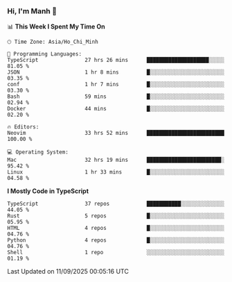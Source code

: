 ### Hi, I'm Manh 👋

<!--START_SECTION:waka-->
📊 **This Week I Spent My Time On** 

```text
🕑︎ Time Zone: Asia/Ho_Chi_Minh

💬 Programming Languages: 
TypeScript               27 hrs 26 mins      ████████████████████░░░░░   81.05 % 
JSON                     1 hr 8 mins         █░░░░░░░░░░░░░░░░░░░░░░░░   03.35 % 
conf                     1 hr 7 mins         █░░░░░░░░░░░░░░░░░░░░░░░░   03.30 % 
Bash                     59 mins             █░░░░░░░░░░░░░░░░░░░░░░░░   02.94 % 
Docker                   44 mins             █░░░░░░░░░░░░░░░░░░░░░░░░   02.20 % 

🔥 Editors: 
Neovim                   33 hrs 52 mins      █████████████████████████   100.00 % 

💻 Operating System: 
Mac                      32 hrs 19 mins      ████████████████████████░   95.42 % 
Linux                    1 hr 33 mins        █░░░░░░░░░░░░░░░░░░░░░░░░   04.58 % 
```

**I Mostly Code in TypeScript** 

```text
TypeScript               37 repos            ███████████░░░░░░░░░░░░░░   44.05 % 
Rust                     5 repos             █░░░░░░░░░░░░░░░░░░░░░░░░   05.95 % 
HTML                     4 repos             █░░░░░░░░░░░░░░░░░░░░░░░░   04.76 % 
Python                   4 repos             █░░░░░░░░░░░░░░░░░░░░░░░░   04.76 % 
Shell                    1 repo              ░░░░░░░░░░░░░░░░░░░░░░░░░   01.19 % 
```




 Last Updated on 11/09/2025 00:05:16 UTC
<!--END_SECTION:waka-->
